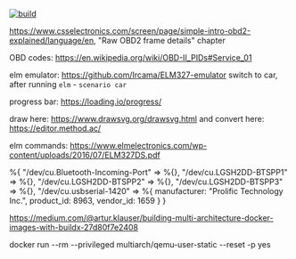 [![build](https://github.com/pay64k/pi_dash/actions/workflows/build.yml/badge.svg?branch=main)](https://github.com/pay64k/pi_dash/actions/workflows/build.yml)

https://www.csselectronics.com/screen/page/simple-intro-obd2-explained/language/en, "Raw OBD2 frame details" chapter

OBD codes: https://en.wikipedia.org/wiki/OBD-II_PIDs#Service_01

elm emulator: https://github.com/Ircama/ELM327-emulator
switch to car, after running `elm` - `scenario car`

progress bar: https://loading.io/progress/

draw here: https://www.drawsvg.org/drawsvg.html and convert here: https://editor.method.ac/

elm commands: https://www.elmelectronics.com/wp-content/uploads/2016/07/ELM327DS.pdf

%{
  "/dev/cu.Bluetooth-Incoming-Port" => %{},
  "/dev/cu.LGSH2DD-BTSPP1" => %{},
  "/dev/cu.LGSH2DD-BTSPP2" => %{},
  "/dev/cu.LGSH2DD-BTSPP3" => %{},
  "/dev/cu.usbserial-1420" => %{
    manufacturer: "Prolific Technology Inc.",
    product_id: 8963,
    vendor_id: 1659
  }
}

https://medium.com/@artur.klauser/building-multi-architecture-docker-images-with-buildx-27d80f7e2408

docker run --rm --privileged multiarch/qemu-user-static --reset -p yes
